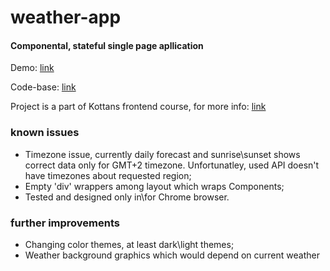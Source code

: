 # weather-app
#### Componental, stateful single page apllication

Demo: [link](https://linkqwd.github.io/weather-app/)

Code-base: [link](https://github.com/linkqwd/weather-app/tree/master/src)

Project is a part of Kottans frontend course, for more info:
[link](https://github.com/kottans/weather-componental/issues/1)

### known issues
- Timezone issue, currently daily forecast and sunrise\sunset shows correct data only for GMT+2 timezone.
Unfortunatley, used API doesn't have timezones about requested region;
- Empty 'div' wrappers among layout which wraps Components;
- Tested and designed only in\for Chrome browser.

### further improvements
- Changing color themes, at least dark\light themes;
- Weather background graphics which would depend on current weather 